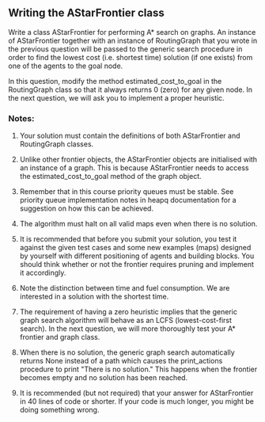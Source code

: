## Writing the AStarFrontier class

Write a class AStarFrontier for performing A* search on graphs. An instance of AStarFrontier 
together with an instance of RoutingGraph that you wrote in the previous question will be 
passed to the generic search procedure in order to find the lowest cost (i.e. shortest time) 
solution (if one exists) from one of the agents to the goal node.

In this question, modify the method estimated_cost_to_goal in the RoutingGraph class so that 
it always returns 0 (zero) for any given node. In the next question, we will ask you to 
implement a proper heuristic.

### Notes:

1. Your solution must contain the definitions of both AStarFrontier and RoutingGraph classes.

2. Unlike other frontier objects, the AStarFrontier objects are initialised with an instance 
of a graph. This is because AStarFrontier needs to access the estimated_cost_to_goal method 
of the graph object.

3. Remember that in this course priority queues must be stable. See priority queue 
implementation notes in heapq documentation for a suggestion on how this can be achieved.

4. The algorithm must halt on all valid maps even when there is no solution.

5. It is recommended that before you submit your solution, you test it against the given 
test cases and some new examples (maps) designed by yourself with different positioning of 
agents and building blocks. You should think whether or not the frontier requires pruning 
and implement it accordingly.

6. Note the distinction between time and fuel consumption. We are interested in a solution 
with the shortest time.

7. The requirement of having a zero heuristic implies that the generic graph search algorithm
will behave as an LCFS (lowest-cost-first search). In the next question, we will more 
thoroughly test your A* frontier and graph class.

8. When there is no solution, the generic graph search automatically returns None instead of 
a path which causes the print_actions procedure to print "There is no solution." This happens
when the frontier becomes empty and no solution has been reached.

9. It is recommended (but not required) that your answer for AStarFrontier in 40 lines of code 
or shorter. If your code is much longer, you might be doing something wrong.